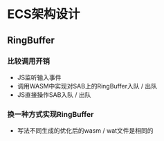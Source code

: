 # ECS架构设计

## RingBuffer


### 比较调用开销

- JS监听输入事件
- 调用WASM中实现对SAB上的RingBuffer入队 / 出队
- JS直接操作SAB入队 / 出队

### 换一种方式实现RingBuffer

- 写法不同生成的优化后的wasm / wat文件是相同的
